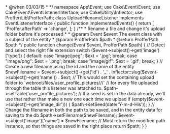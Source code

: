 <?php

/**
 * Example listener which will change the upload folder and filename for an uploaded image
 * 
 * Should be in `src/Event`
 * 
 * @category Example
 * @package UploadFilenameListener.php
 * 
 * @author David Yell <neon1024@gmail.com>
 * @when 03/03/15
 *
 */

namespace App\Event;

use Cake\Event\Event;
use Cake\Event\EventListenerInterface;
use Cake\Utility\Inflector;
use Proffer\Lib\ProfferPath;

class UploadFilenameListener implements EventListenerInterface
{
    public function implementedEvents()
    {
        return [
            'Proffer.afterPath' => 'change',
        ];
    }

    /**
     * Rename a file and change it's upload folder before it's processed
     *
     * @param Event $event The event class with a subject of the entity
     * @param ProfferPath $path
     * @return ProfferPath $path
     */
    public function change(Event $event, ProfferPath $path)
    {
        // Detect and select the right file extension
        switch ($event->subject()->get('image')['type']) {
            default:
            case "image/jpeg":
                $ext = '.jpg';
                break;
            case "image/png":
                $ext = '.png';
                break;
            case "image/gif":
                $ext = '.gif';
                break;
        }

        // Create a new filename using the id and the name of the entity
        $newFilename = $event->subject()->get('id') . '_' . Inflector::slug($event->subject()->get('name')) . $ext;

        // This would set the containing upload folder to `webroot/files/user_profile_pictures/<field>/<seed>/<file>` 
        // for every file uploaded through the table this listener was attached to.
        $path->setTable('user_profile_pictures'); 

        // If a seed is set in the data already, we'll use that rather than make a new one each time we upload
        if (empty($event->subject()->get('image_dir'))) {
            $path->setSeed(date('Y-m-d-His'));
        }

        // Change the filename in both the path to be saved, and in the entity data for saving to the db
        $path->setFilename($newFilename);
        $event->subject('image')['name'] = $newFilename;

        // Must return the modified path instance, so that things are saved in the right place
        return $path;
    }
}
